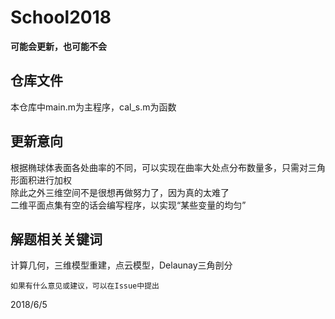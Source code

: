 # School2018

**可能会更新，也可能不会**  

## 仓库文件  

本仓库中main.m为主程序，cal_s.m为函数  

## 更新意向  

根据椭球体表面各处曲率的不同，可以实现在曲率大处点分布数量多，只需对三角形面积进行加权  
除此之外三维空间不是很想再做努力了，因为真的太难了  
二维平面点集有空的话会编写程序，以实现“某些变量的均匀”  

## 解题相关关键词  

计算几何，三维模型重建，点云模型，Delaunay三角剖分  

`如果有什么意见或建议，可以在Issue中提出`

2018/6/5
